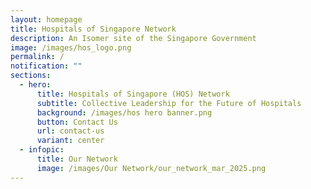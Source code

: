 ```yaml
---
layout: homepage
title: Hospitals of Singapore Network
description: An Isomer site of the Singapore Government
image: /images/hos_logo.png
permalink: /
notification: ""
sections:
  - hero:
      title: Hospitals of Singapore (HOS) Network
      subtitle: Collective Leadership for the Future of Hospitals
      background: /images/hos hero banner.png
      button: Contact Us
      url: contact-us
      variant: center
  - infopic:
      title: Our Network
      image: /images/Our Network/our_network_mar_2025.png
---
```

